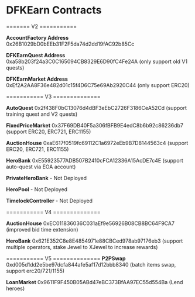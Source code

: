 # DFKEarn Contracts

======= V2 ===========

**AccountFactory Address**
0x26B1029bD0bEEb31F2F5da74d2dd19fAC92b85Cc

**DFKEarnQuest Address**
0xa58b203f24a3C0C165094CB8329E6D90fC4Fe24A (only support old V1 quests)

**DFKEarnMarket Address**
0xEf2A2AA8F36e482d01c15f4D6C75e69Ab2920C44 (only support ERC20)

=========== V3 ==============

**AutoQuest**
0x2f438F0bC13076d4dBF3eEbC2726F3186CeA52Cd (support training quest and V2 quests)

**FixedPriceMarket**
0x37F69DB40F5a306fBFB9E4edC8b6b92c86236db7 (support ERC20, ERC721, ERC1155)

**AuctionHouse**
0xaE617f0519fc69112C1a6972eEb9B7D8144563c4 (support ERC20, ERC721, ERC1155)

**HeroBank**
0xE55923577ADB507B2410cFCA12336A15AcDE7c4E (support auto-quest via EOA account)

**PrivateHeroBank** - Not Deployed

**HeroPool** - Not Deployed

**TimelockController** - Not Deployed

=========== V4 ==============

**AuctionHouse**
0xEC011836036C031aEf9e56926B08CB8BC64F9CA7 (improved bid time extension) 

**HeroBank**
0x621E352C8e8E4854971e88CBCed978ab97176eb3 (support multiple operators, stake Jewel to XJewel to increase rewards)

=========== V5 ==============
**P2PSwap**
0xd005d1dd2e5be97dcfa844afe5af17d12bbb8340 (batch items swap, support erc20/721/1155)

**LoanMarket** 
0x9611F9F450B05ABd47eBC373BfAA97EC55d554Ba (Lend heroes) 

